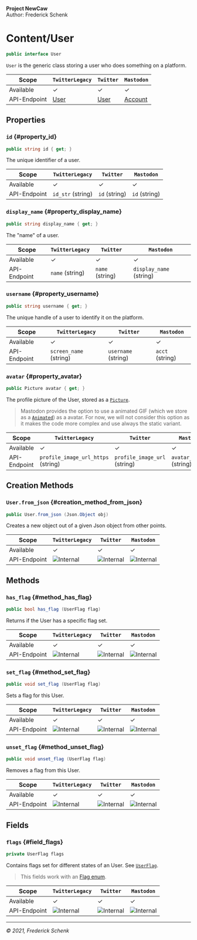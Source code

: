 **Project NewCaw** \
Author: Frederick Schenk

# Content/User

```c#
public interface User
```

`User` is the generic class storing a user who does something on a platform.

| Scope        | `TwitterLegacy` | `Twitter`      | `Mastodon`     |
| ------------ | --------------- | -------------- | -------------- |
| Available    | ✓               | ✓              | ✓              |
| API-Endpoint | [User](https://developer.twitter.com/en/docs/twitter-api/v1/data-dictionary/object-model/user) | [User](https://developer.twitter.com/en/docs/twitter-api/data-dictionary/object-model/user) | [Account](https://docs.joinmastodon.org/entities/account/) |

## Properties

### `id` {#property_id}

```c#
public string id { get; }
```

The unique identifier of a user.

| Scope        | `TwitterLegacy`   | `Twitter`      | `Mastodon`     |
| ------------ | ----------------- | -------------- | -------------- |
| Available    | ✓                 | ✓              | ✓              |
| API-Endpoint | `id_str` (string) | `id` (string)  | `id` (string)  |

### `display_name` {#property_display_name}

```c#
public string display_name { get; }
```

The "name" of a user.

| Scope        | `TwitterLegacy` | `Twitter`       | `Mastodon`              |
| ------------ | --------------- | --------------- | ----------------------- |
| Available    | ✓               | ✓               | ✓                       |
| API-Endpoint | `name` (string) | `name` (string) | `display_name` (string) |

### `username` {#property_username}

```c#
public string username { get; }
```

The unique handle of a user to identify it on the platform.

| Scope        | `TwitterLegacy`        | `Twitter`           | `Mastodon`      |
| ------------ | ---------------------- | ------------------- | --------------- |
| Available    | ✓                      | ✓                   | ✓               |
| API-Endpoint | `screen_name` (string) | `username` (string) | `acct` (string) |

### `avatar` {#property_avatar}

```c#
public Picture avatar { get; }
```

The profile picture of the User, stored as a [`Picture`](Picture.md).

> Mastodon provides the option to use a animated GIF (which we store as a [`Animated`](Animated.md)) as a avatar. For now, we will not consider this option as it makes the code more complex and use always the static variant.

| Scope        | `TwitterLegacy`                    | `Twitter`                    | `Mastodon`               |
| ------------ | ---------------------------------- | ---------------------------- | ------------------------ |
| Available    | ✓                                  | ✓                            | ✓                        |
| API-Endpoint | `profile_image_url_https` (string) | `profile_image_url` (string) | `avatar_static` (string) |

## Creation Methods

### `User.from_json` {#creation_method_from_json}

```c#
public User.from_json (Json.Object obj)
```

Creates a new object out of a given Json object from other points.

| Scope        | `TwitterLegacy` | `Twitter`      | `Mastodon`     |
| ------------ | --------------- | -------------- | -------------- |
| Available    | ✓               | ✓              | ✓              |
| API-Endpoint | ![Internal][1]  | ![Internal][1] | ![Internal][1] |

## Methods

### `has_flag` {#method_has_flag}

```c#
public bool has_flag (UserFlag flag)
```

Returns if the User has a specific flag set.

| Scope        | `TwitterLegacy` | `Twitter`      | `Mastodon`     |
| ------------ | --------------- | -------------- | -------------- |
| Available    | ✓               | ✓              | ✓              |
| API-Endpoint | ![Internal][1]  | ![Internal][1] | ![Internal][1] |

### `set_flag` {#method_set_flag}

```c#
public void set_flag (UserFlag flag)
```

Sets a flag for this User.

| Scope        | `TwitterLegacy` | `Twitter`      | `Mastodon`     |
| ------------ | --------------- | -------------- | -------------- |
| Available    | ✓               | ✓              | ✓              |
| API-Endpoint | ![Internal][1]  | ![Internal][1] | ![Internal][1] |

### `unset_flag` {#method_unset_flag}

```c#
public void unset_flag (UserFlag flag)
```

Removes a flag from this User.

| Scope        | `TwitterLegacy` | `Twitter`      | `Mastodon`     |
| ------------ | --------------- | -------------- | -------------- |
| Available    | ✓               | ✓              | ✓              |
| API-Endpoint | ![Internal][1]  | ![Internal][1] | ![Internal][1] |

## Fields

### `flags` {#field_flags}

```c#
private UserFlag flags
```

Contains flags set for different states of an User. See [`UserFlag`](../enum/UserFlag.md).

> This fields work with an [Flag enum](https://wiki.gnome.org/Projects/Vala/Manual/Enumerated%20types%20(Enums)#Flag_types).

| Scope        | `TwitterLegacy` | `Twitter`      | `Mastodon`     |
| ------------ | --------------- | -------------- | -------------- |
| Available    | ✓               | ✓              | ✓              |
| API-Endpoint | ![Internal][1]  | ![Internal][1] | ![Internal][1] |

---

*© 2021, Frederick Schenk*

[1]: https://img.shields.io/badge/-Internal-yellow?style=flat-square
[2]: https://img.shields.io/badge/-No%20API%20endpoint%20yet-red?style=flat-square
